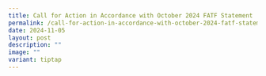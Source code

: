 ```yaml
---
title: Call for Action in Accordance with October 2024 FATF Statement
permalink: /call-for-action-in-accordance-with-october-2024-fatf-statement/
date: 2024-11-05
layout: post
description: ""
image: ""
variant: tiptap
---
```

